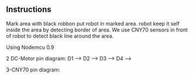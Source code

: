 Instructions
------------------------------
Mark area with black robbon
put robot in marked area. robot keep it self inside the area by detecting border of area.
We use CNY70 sensors in front of robot to detect black line around the area.


Using Nodemcu 0.9

2 DC-Motor pin diagram:
	D1 --> 
	D2 -->
	D3 -->
	D4 -->	
	
3-CNY70 pin diagram:
	